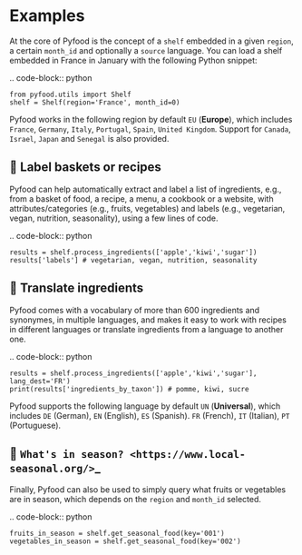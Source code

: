 Examples
========

At the core of Pyfood is the concept of a ``shelf`` embedded in a given ``region``, a certain ``month_id`` and optionally a ``source`` language.
You can load a shelf embedded in France in January with the following Python snippet:

.. code-block:: python
    
    from pyfood.utils import Shelf
    shelf = Shelf(region='France', month_id=0)

Pyfood works in the following region by default ``EU`` (**Europe**), which includes ``France``, ``Germany``, ``Italy``, ``Portugal``, ``Spain``, ``United Kingdom``. Support for ``Canada``, ``Israel``, ``Japan`` and ``Senegal`` is also provided.

🍐 Label baskets or recipes
---------------------------

Pyfood can help automatically extract and label a list of ingredients, e.g., from a basket of food, a recipe, a menu, a cookbook or a website, with attributes/categories (e.g., fruits, vegetables) and labels (e.g., vegetarian, vegan, nutrition, seasonality), using a few lines of code.

.. code-block:: python

    results = shelf.process_ingredients(['apple','kiwi','sugar'])
    results['labels'] # vegetarian, vegan, nutrition, seasonality


🍋 Translate ingredients
------------------------

Pyfood comes with a vocabulary of more than 600 ingredients and synonymes, in multiple languages, and makes it easy to work with recipes in different languages or translate ingredients from a language to another one.

.. code-block:: python

    results = shelf.process_ingredients(['apple','kiwi','sugar'], lang_dest='FR')
    print(results['ingredients_by_taxon']) # pomme, kiwi, sucre

Pyfood supports the following language by default ``UN`` (**Universal**), which includes ``DE`` (German), ``EN`` (English), ``ES`` (Spanish). ``FR`` (French), ``IT`` (Italian), ``PT`` (Portuguese).

🍓 `What's in season? <https://www.local-seasonal.org/>`_
----------------------------------------------------------

Finally, Pyfood can also be used to simply query what fruits or vegetables are in season, which depends on the ``region`` and ``month_id`` selected.

.. code-block:: python

    fruits_in_season = shelf.get_seasonal_food(key='001')
    vegetables_in_season = shelf.get_seasonal_food(key='002')

